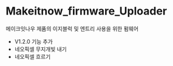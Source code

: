 # Makeitnow_firmware_Uploader
메이크잇나우 제품의 이지블럭 및 엔트리 사용을 위한 펌웨어

- V1.2.0 기능 추가
- 네오픽셀 무지개빛 내기
- 네오픽셀 흐르기
